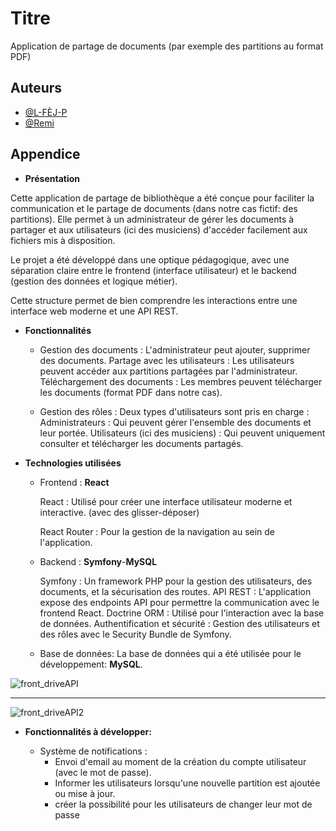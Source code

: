 
# Titre

Application de partage de documents (par exemple des partitions au format PDF)


## Auteurs

- [@L-FÈJ-P](https://github.com/ElphP)
- [@Remi](https://github.com/jeSuisUnDeveloppeur)


## Appendice

* **Présentation**
  
Cette application de partage de bibliothèque a été conçue pour faciliter la communication et le partage de documents (dans notre cas fictif: des partitions). Elle permet à un administrateur de gérer les documents à partager et aux utilisateurs (ici des musiciens) d'accéder facilement aux fichiers mis à disposition.

Le projet a été développé dans une optique pédagogique, avec une séparation claire entre le frontend (interface utilisateur) et le backend (gestion des données et logique métier). 

Cette structure permet de bien comprendre les interactions entre une interface web moderne et une API REST.

  * **Fonctionnalités**
  
    * Gestion des documents : L'administrateur peut ajouter,  supprimer des documents.
      Partage avec les utilisateurs : Les utilisateurs peuvent accéder aux partitions partagées par l'administrateur.
      Téléchargement des documents : Les membres peuvent télécharger les documents (format PDF dans notre cas).

    * Gestion des rôles : Deux types d'utilisateurs sont pris en charge :
      Administrateurs : Qui peuvent gérer l'ensemble des documents et leur portée.
      Utilisateurs (ici des musiciens) : Qui peuvent uniquement consulter et télécharger les documents partagés.
 
      
  * **Technologies utilisées**
 
    * Frontend : **React**
      
        React : Utilisé pour créer une interface utilisateur moderne et interactive. (avec des glisser-déposer)
      
        React Router : Pour la gestion de la navigation au sein de l'application.

    * Backend : **Symfony**-**MySQL**
    
        Symfony : Un framework PHP pour la gestion des utilisateurs, des documents, et la sécurisation des routes.
        API REST : L'application expose des endpoints API pour permettre la communication avec le frontend React.
        Doctrine ORM : Utilisé pour l'interaction avec la base de données.
        Authentification et sécurité : Gestion des utilisateurs et des rôles avec le Security Bundle de Symfony.

    * Base de données:
        La base de données qui a été utilisée pour le développement: **MySQL**.

![front_driveAPI](https://github.com/user-attachments/assets/8d3797d9-3eef-4135-876a-d4229f6df808)

----

![front_driveAPI2](https://github.com/user-attachments/assets/0a41817e-da51-45b9-9f6a-6a0248d2e20c)

* **Fonctionnalités à développer:**

  * Système de notifications : 
    * Envoi d'email au moment de la création du compte utilisateur (avec le mot de passe).
    * Informer les utilisateurs lorsqu'une nouvelle partition est ajoutée ou mise à jour.
    * créer la possibilité pour les utilisateurs de changer leur mot de passe



